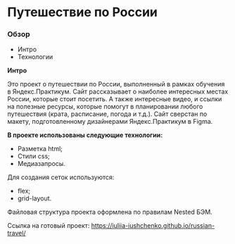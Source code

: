 # Путешествие по России

### Обзор
* Интро
* Технологии

**Интро**

Это проект о путешествии по России, выполненный в рамках обучения в Яндекс.Практикум.
Сайт рассказывает о наиболее интересных местах России, которые стоит посетить. А также интересные видео, и ссылки на полезные ресурсы, которые помогут в планировании любого путешествия (крата, расписание, погода и т.д.).
Сайт сверстан по макету, подготовленному дизайнерами Яндекс.Практикум в Figma.

**В проекте использованы следующие технологии:**

* Разметка html;
* Стили css;
* Медиазапросы.

Для создания сеток используются:
* flex;
* grid-layout.

Файловая структура проекта оформлена по правилам Nested БЭМ.

Ссылка на готовый проект: https://iuliia-iushchenko.github.io/russian-travel/
